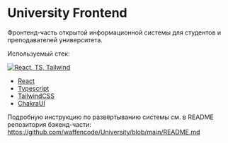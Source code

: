# University Frontend

Фронтенд-часть открытой информационной системы для студентов и преподавателей университета.

Используемый стек:

[![React, TS, Tailwind](https://skillicons.dev/icons?i=react,ts,tailwind)](https://skillicons.dev/)
* [React](https://github.com/facebook/react)
* [Typescript](https://github.com/microsoft/TypeScript)
* [TailwindCSS](https://github.com/tailwindlabs/tailwindcss)
* [ChakraUI](https://github.com/chakra-ui/chakra-ui)

Подробную инструкцию по развёртыванию системы см. в README репозитория бэкенд-части: https://github.com/waffencode/University/blob/main/README.md